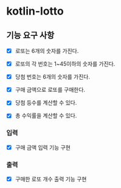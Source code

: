 # kotlin-lotto

## 기능 요구 사항

- [x] 로또는 6개의 숫자를 가진다.
- [x] 로또의 각 번호는 1~45이하의 숫자를 가진다.

- [x] 당첨 번호는 6개의 숫자를 가진다.

- [x] 구매 금액으로 로또를 구매한다.

- [x] 당첨 등수를 계산할 수 있다.
- [x] 총 수익률을 계산할 수 있다.

### 입력
- [x] 구매 금액 입력 기능 구현

### 출력
- [x] 구매한 로또 개수 출력 기능 구현